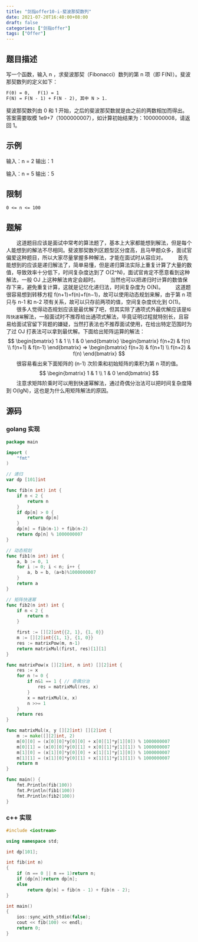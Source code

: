 ```yaml
---
title: "剑指offer10-i-斐波那契数列"
date: 2021-07-20T16:40:00+08:00
draft: false
categories: ["剑指offer"]
tags: ["Offer"]
---
```


## 题目描述

写一个函数，输入 n ，求斐波那契（Fibonacci）数列的第 n 项（即 F(N)）。斐波那契数列的定义如下：

```html
F(0) = 0,   F(1) = 1
F(N) = F(N - 1) + F(N - 2), 其中 N > 1.
```

斐波那契数列由 0 和 1 开始，之后的斐波那契数就是由之前的两数相加而得出。
答案需要取模 1e9+7（1000000007），如计算初始结果为：1000000008，请返回 1。

## 示例

输入：n = 2
输出：1

输入：n = 5
输出：5

## 限制

`0 <= n <= 100`

## 题解

　　这道题目应该是面试中常考的算法题了，基本上大家都能想到解法，但是每个人能想到的解法不尽相同。斐波那契数列区题型区分度高，且马甲题众多，面试官偏爱这种题目，所以大家尽量掌握多种解法，才能在面试时从容应对。
　　首先能想到的应该是递归解法了，简单易懂，但是递归算法实际上重复计算了大量的数值，导致效率十分低下，时间复杂度达到了 O(2^N)，面试官肯定不愿意看到这种解法，一般 OJ 上这种解法肯定会超时。
　　当然也可以把递归时计算的数值保存下来，避免重复计算，这就是记忆化递归法，时间复杂度为 O(N)。
　　这道题很容易想到转移方程 f(n+1)=f(n)+f(n−1)，故可以使用动态规划来解，由于第 n 项只与 n-1 和 n-2 项有关系，故可以只存前两项的值，空间复杂度优化到 O(1)。
　　很多人觉得动态规划应该是最优解了吧，但其实除了通项式外最优解应该是`矩阵快速幂`解法，一般面试时不推荐给出通项式解法，毕竟证明过程就特别长，且容易给面试官留下背题的嫌疑，当然打表法也不推荐面试使用，在给出特定范围时为了过 OJ 打表法可以拿到最优解。下面给出矩阵运算的解法：
$$
\begin{bmatrix}
   1 & 1 \\
   1 & 0
\end{bmatrix}
\begin{bmatrix}
   f(n+2) & f(n) \\
   f(n+1) & f(n-1)
\end{bmatrix}
=>
\begin{bmatrix}
   f(n+3) & f(n+1) \\
   f(n+2) & f(n)
\end{bmatrix}
$$
　　很容易看出来下面矩阵的 (n-1) 次阶乘和初始矩阵的乘积为第 n 项的值。
$$
\begin{bmatrix}
   1 & 1 \\
   1 & 0
\end{bmatrix}
$$
　　注意求矩阵阶乘时可以用到快速幂解法，通过奇偶分治法可以把时间复杂度降到 O(lgN)，这也是为什么用矩阵解法的原因。

## 源码

### golang 实现

```go
package main

import (
	"fmt"
)

// 递归
var dp [101]int

func fib(n int) int {
	if n < 2 {
		return n
	}
	if dp[n] > 0 {
		return dp[n]
	}
	dp[n] = fib(n-1) + fib(n-2)
	return dp[n] % 1000000007
}

// 动态规划
func fib1(n int) int {
	a, b := 0, 1
	for i := 0; i < n; i++ {
		a, b = b, (a+b)%1000000007
	}
	return a
}

// 矩阵快速幂
func fib2(n int) int {
	if n < 2 {
		return n
	}

	first := [][2]int{{2, 1}, {1, 0}}
	m := [][2]int{{1, 1}, {1, 0}}
	res := matrixPow(m, n-1)
	return matrixMul(first, res)[1][1]
}

func matrixPow(x [][2]int, n int) [][2]int {
	res := x
	for n != 0 {
		if n&1 == 1 { // 奇偶分治
			res = matrixMul(res, x)
		}
		x = matrixMul(x, x)
		n >>= 1
	}
	return res
}

func matrixMul(x, y [][2]int) [][2]int {
	m := make([][2]int, 2)
	m[0][0] = (x[0][0]*y[0][0] + x[0][1]*y[1][0]) % 1000000007
	m[0][1] = (x[0][0]*y[0][1] + x[0][1]*y[1][1]) % 1000000007
	m[1][0] = (x[1][0]*y[0][0] + x[1][1]*y[1][0]) % 1000000007
	m[1][1] = (x[1][0]*y[0][1] + x[1][1]*y[1][1]) % 1000000007
	return m
}

func main() {
	fmt.Println(fib(100))
	fmt.Println(fib1(100))
	fmt.Println(fib2(100))
}
```

### c++ 实现

```c++
#include <iostream>

using namespace std;

int dp[101];

int fib(int n)
{
	if (n == 0 || n == 1)return n;
	if (dp[n])return dp[n];
	else
		return dp[n] = fib(n - 1) + fib(n - 2);
}

int main()
{
	ios::sync_with_stdio(false);
	cout << fib(100) << endl;
	return 0;
}
```
